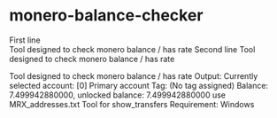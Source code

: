 # monero-balance-checker
First line<br> Tool designed to check monero balance / has rate
Second line Tool designed to check monero balance / has rate

Tool designed to check monero balance / has rate
Output:
Currently selected account: [0] Primary account
Tag: (No tag assigned)
Balance: 7.499942880000, unlocked balance: 7.499942880000
use MRX_addresses.txt 
Tool for show_transfers
Requirement: Windows 
